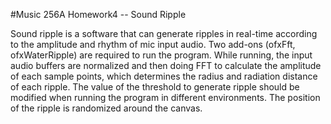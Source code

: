 #Music 256A Homework4 -- Sound Ripple

Sound ripple is a software that can generate ripples in real-time
according to the amplitude and rhythm of mic input audio. Two add-ons
(ofxFft, ofxWaterRipple) are required to run the program. While running,
the input audio buffers are normalized and then doing FFT to calculate 
the amplitude of each sample points, which determines the radius and 
radiation distance of each ripple. The value of the threshold to generate
ripple should be modified when running the program in different environments. 
The position of the ripple is randomized around the canvas.
